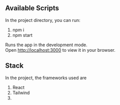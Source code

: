 ## Available Scripts

In the project directory, you can run:
1. npm i
2. npm start

Runs the app in the development mode.\
Open [http://localhost:3000](http://localhost:3000) to view it in your browser.

## Stack

In the project, the frameworks used are
1. React
2. Tailwind
3. 



